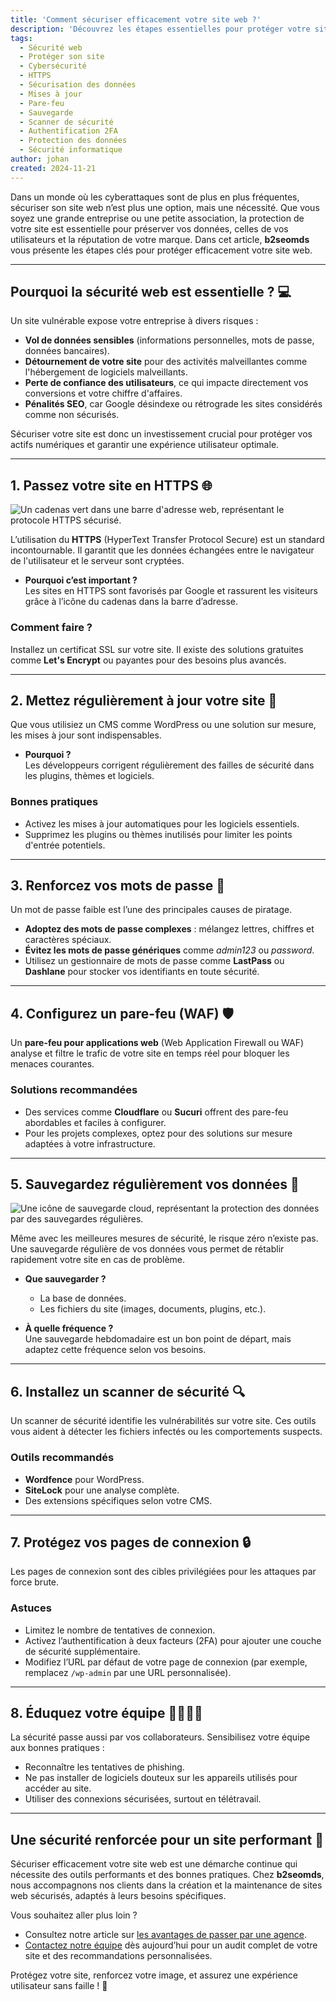 ```yaml
---
title: 'Comment sécuriser efficacement votre site web ?'
description: 'Découvrez les étapes essentielles pour protéger votre site web contre les cyberattaques et garantir la sécurité des données de vos utilisateurs.'
tags:
  - Sécurité web
  - Protéger son site
  - Cybersécurité
  - HTTPS
  - Sécurisation des données
  - Mises à jour
  - Pare-feu
  - Sauvegarde
  - Scanner de sécurité
  - Authentification 2FA
  - Protection des données
  - Sécurité informatique
author: johan
created: 2024-11-21
---
```


Dans un monde où les cyberattaques sont de plus en plus fréquentes, sécuriser son site web n’est plus une option, mais une nécessité. Que vous soyez une grande entreprise ou une petite association, la protection de votre site est essentielle pour préserver vos données, celles de vos utilisateurs et la réputation de votre marque. Dans cet article, **b2seomds** vous présente les étapes clés pour protéger efficacement votre site web.

---

## Pourquoi la sécurité web est essentielle ? 💻

Un site vulnérable expose votre entreprise à divers risques :

- **Vol de données sensibles** (informations personnelles, mots de passe, données bancaires).
- **Détournement de votre site** pour des activités malveillantes comme l'hébergement de logiciels malveillants.
- **Perte de confiance des utilisateurs**, ce qui impacte directement vos conversions et votre chiffre d'affaires.
- **Pénalités SEO**, car Google désindexe ou rétrograde les sites considérés comme non sécurisés.

Sécuriser votre site est donc un investissement crucial pour protéger vos actifs numériques et garantir une expérience utilisateur optimale.

---

## 1. Passez votre site en HTTPS 🌐

![Un cadenas vert dans une barre d'adresse web, représentant le protocole HTTPS sécurisé.](/imgs/blog/securisation.webp)

L’utilisation du **HTTPS** (HyperText Transfer Protocol Secure) est un standard incontournable. Il garantit que les données échangées entre le navigateur de l'utilisateur et le serveur sont cryptées.

- **Pourquoi c’est important ?**  
  Les sites en HTTPS sont favorisés par Google et rassurent les visiteurs grâce à l’icône du cadenas dans la barre d’adresse.

### Comment faire ?

Installez un certificat SSL sur votre site. Il existe des solutions gratuites comme **Let's Encrypt** ou payantes pour des besoins plus avancés.

---

## 2. Mettez régulièrement à jour votre site 🔄

Que vous utilisiez un CMS comme WordPress ou une solution sur mesure, les mises à jour sont indispensables.

- **Pourquoi ?**  
  Les développeurs corrigent régulièrement des failles de sécurité dans les plugins, thèmes et logiciels.

### Bonnes pratiques

- Activez les mises à jour automatiques pour les logiciels essentiels.
- Supprimez les plugins ou thèmes inutilisés pour limiter les points d'entrée potentiels.

---

## 3. Renforcez vos mots de passe 🔑

Un mot de passe faible est l’une des principales causes de piratage.

- **Adoptez des mots de passe complexes** : mélangez lettres, chiffres et caractères spéciaux.
- **Évitez les mots de passe génériques** comme _admin123_ ou _password_.
- Utilisez un gestionnaire de mots de passe comme **LastPass** ou **Dashlane** pour stocker vos identifiants en toute sécurité.

---

## 4. Configurez un pare-feu (WAF) 🛡️

Un **pare-feu pour applications web** (Web Application Firewall ou WAF) analyse et filtre le trafic de votre site en temps réel pour bloquer les menaces courantes.

### Solutions recommandées

- Des services comme **Cloudflare** ou **Sucuri** offrent des pare-feu abordables et faciles à configurer.
- Pour les projets complexes, optez pour des solutions sur mesure adaptées à votre infrastructure.

---

## 5. Sauvegardez régulièrement vos données 📂

![Une icône de sauvegarde cloud, représentant la protection des données par des sauvegardes régulières.](/imgs/blog/sauvegarde.webp)

Même avec les meilleures mesures de sécurité, le risque zéro n’existe pas. Une sauvegarde régulière de vos données vous permet de rétablir rapidement votre site en cas de problème.

- **Que sauvegarder ?**

  - La base de données.
  - Les fichiers du site (images, documents, plugins, etc.).

- **À quelle fréquence ?**  
  Une sauvegarde hebdomadaire est un bon point de départ, mais adaptez cette fréquence selon vos besoins.

---

## 6. Installez un scanner de sécurité 🔍

Un scanner de sécurité identifie les vulnérabilités sur votre site. Ces outils vous aident à détecter les fichiers infectés ou les comportements suspects.

### Outils recommandés

- **Wordfence** pour WordPress.
- **SiteLock** pour une analyse complète.
- Des extensions spécifiques selon votre CMS.

---

## 7. Protégez vos pages de connexion 🔒

Les pages de connexion sont des cibles privilégiées pour les attaques par force brute.

### Astuces

- Limitez le nombre de tentatives de connexion.
- Activez l’authentification à deux facteurs (2FA) pour ajouter une couche de sécurité supplémentaire.
- Modifiez l’URL par défaut de votre page de connexion (par exemple, remplacez `/wp-admin` par une URL personnalisée).

---

## 8. Éduquez votre équipe 👩‍💻👨‍💻

La sécurité passe aussi par vos collaborateurs. Sensibilisez votre équipe aux bonnes pratiques :

- Reconnaître les tentatives de phishing.
- Ne pas installer de logiciels douteux sur les appareils utilisés pour accéder au site.
- Utiliser des connexions sécurisées, surtout en télétravail.

---

## Une sécurité renforcée pour un site performant 🚀

Sécuriser efficacement votre site web est une démarche continue qui nécessite des outils performants et des bonnes pratiques. Chez **b2seomds**, nous accompagnons nos clients dans la création et la maintenance de sites web sécurisés, adaptés à leurs besoins spécifiques.

Vous souhaitez aller plus loin ?

- Consultez notre article sur [les avantages de passer par une agence](/blog/collaboration-agence).
- [Contactez notre équipe](/contact) dès aujourd’hui pour un audit complet de votre site et des recommandations personnalisées.

Protégez votre site, renforcez votre image, et assurez une expérience utilisateur sans faille ! 🌟
